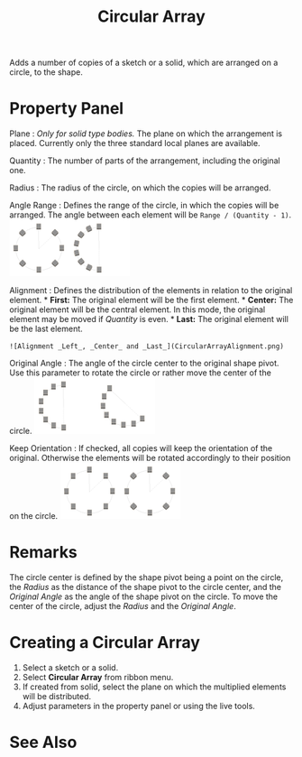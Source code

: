 ﻿---
uid: 07407809-3236-4469-ad99-526aab13b6e7
title: Circular Array
---
Adds a number of copies of a sketch or a solid, which are arranged on a circle, to the shape.

# Property Panel
Plane
:   _Only for solid type bodies._
    The plane on which the arrangement is placed. Currently only the three standard local planes are available.

Quantity
:   The number of parts of the arrangement, including the original one.

Radius
:   The radius of the circle, on which the copies will be arranged.

Angle Range
:   Defines the range of the circle, in which the copies will be arranged. The angle between each element will be `Range / (Quantity - 1)`.
    ![_Angle Range = 360°_, _Angle Range = 180°_](CircularArrayAngleRange.png)

Alignment
:   Defines the distribution of the elements in relation to the original element.
    * __First:__ The original element will be the first element.
    * __Center:__ The original element will be the central element. In this mode, the original element may be moved if _Quantity_ is even.
    * __Last:__ The original element will be the last element.
    
    ![Alignment _Left_, _Center_ and _Last_](CircularArrayAlignment.png)

Original Angle
:   The angle of the circle center to the original shape pivot. Use this parameter to rotate the circle or rather move the center of the circle.
    ![_Original Angle = 0°_, _Original Angle = 45°_](CircularArrayOriginalAngle.png)

Keep Orientation
:   If checked, all copies will keep the orientation of the original. Otherwise the elements will be rotated accordingly to their position on the circle.
    ![_Keep Orientation_ checked and unchecked](CircularArrayKeepOrientation.png)

# Remarks
The circle center is defined by the shape pivot being a point on the circle, the _Radius_ as the distance of the shape pivot to the circle center, and the _Original Angle_ as the angle of the shape pivot on the circle. To move the center of the circle, adjust the _Radius_ and the _Original Angle_.

# Creating a Circular Array
1. Select a sketch or a solid.
2. Select __Circular Array__ from ribbon menu.
3. If created from solid, select the plane on which the multiplied elements will be distributed.
4. Adjust parameters in the property panel or using the live tools.

# See Also
[](xref:c867c6ad-f4ce-432b-a097-99596e31fea1)

